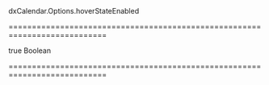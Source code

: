 <!--id-->dxCalendar.Options.hoverStateEnabled<!--/id-->
===========================================================================
<!--default-->true<!--/default-->
<!--type-->Boolean<!--/type-->
===========================================================================

